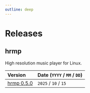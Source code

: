 ```yaml
---
outline: deep
---
```


# Releases

## hrmp

High resolution music player for Linux.

|Version|Date (`YYYY` / `MM` / `DD`) |
|:---|:---|
|[hrmp 0.5.0](./releases/hrmp_0_5_0.md)|`2025` / `10` / `15`|
